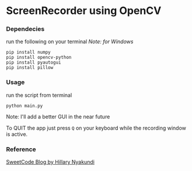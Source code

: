 # ScreenRecorder using OpenCV

### Dependecies
run the following on your terminal
*Note: for Windows*
```
pip install numpy
pip install opencv-python
pip install pyautogui
pip install pillow
```

### Usage
run the script from terminal
```
python main.py
```
Note: I'll add a better GUI in the near future

To QUIT the app just press `Q` on your keyboard while the recording window is active.

### Reference
[SweetCode Blog by Hillary Nyakundi](https://sweetcode.io/how-to-create-a-screen-recorder-using-python/)
